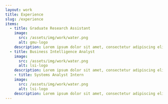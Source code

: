 ```yaml
---
layout: work
title: Experience
slug: /experience
items:
  - title: Graduate Research Assistant
    image:
      src: /assets/img/work/water.png
      alt: gmu-logo
    description: Lorem ipsum dolor sit amet, consectetur adipiscing elit, sed do eiusmod tempor incididunt ut labore et dolore magna aliqua. Ut enim ad minim veniam, quis nostrud exercitation ullamco laboris nisi ut aliquip ex ea commodo consequat.
  - title: Business Intelligence Analyst
    image:
      src: /assets/img/work/water.png
      alt: lsi-logo
    description: Lorem ipsum dolor sit amet, consectetur adipiscing elit, sed do eiusmod tempor incididunt ut labore et dolore magna aliqua. Ut enim ad minim veniam, quis nostrud exercitation ullamco laboris nisi ut aliquip ex ea commodo consequat. Duis aute irure dolor in reprehenderit in voluptate velit esse cillum dolore eu fugiat nulla pariatur.
    - title: Systems Analyst Intern
    image:
      src: /assets/img/work/water.png
      alt: lsi-logo
    description: Lorem ipsum dolor sit amet, consectetur adipiscing elit, sed do eiusmod tempor incididunt ut labore et dolore magna aliqua. Ut enim ad minim veniam, quis nostrud exercitation ullamco laboris nisi ut 
---
```


<br />
<br />
